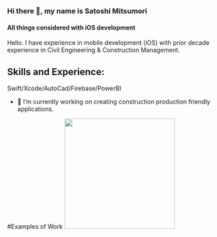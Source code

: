 ### Hi there 👋, my name is Satoshi Mitsumori
#### All things considered with iOS development



Hello. I have experience in mobile development (iOS) with prior decade experience in Civil Engineering & Construction Management. 

## Skills and Experience: 
Swift/Xcode/AutoCad/Firebase/PowerBI

- 🔭 I’m currently working on creating construction production friendly applications. 

#Examples of Work
<img src="" width="256">






